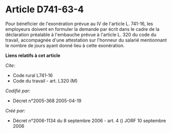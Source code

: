 # Article D741-63-4

Pour bénéficier de l'exonération prévue au IV de l'article L. 741-16, les employeurs doivent en formuler la demande par écrit
dans le cadre de la déclaration préalable à l'embauche prévue à l'article L. 320 du code du travail, accompagnée d'une
attestation sur l'honneur du salarié mentionnant le nombre de jours ayant donné lieu à cette exonération.

**Liens relatifs à cet article**

_Cite_:

  - Code rural L741-16
  - Code du travail - art. L320 (M)

_Codifié par_:

  - Décret n°2005-368 2005-04-19

_Créé par_:

  - Décret n°2006-1134 du 8 septembre 2006 - art. 4 () JORF 10 septembre 2006
